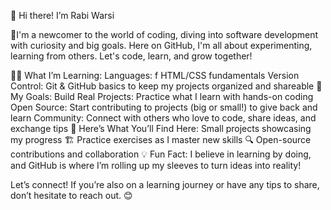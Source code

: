 👋 Hi there! I’m Rabi Warsi

🚀I'm a newcomer to the world of coding, diving into software development with curiosity and big goals. 
Here on GitHub, I'm all about experimenting, learning from others.
Let's code, learn, and grow together! 

👨‍💻 What I’m Learning:
Languages: f HTML/CSS fundamentals
Version Control: Git & GitHub basics to keep my projects organized and shareable
🎯 My Goals:
Build Real Projects: Practice what I learn with hands-on coding
Open Source: Start contributing to projects (big or small!) to give back and learn
Community: Connect with others who love to code, share ideas, and exchange tips
🚀 Here’s What You’ll Find Here:
Small projects showcasing my progress 🏗️
Practice exercises as I master new skills 🔍
Open-source contributions and collaboration
💡 Fun Fact:
I believe in learning by doing, and GitHub is where I’m rolling up my sleeves to turn ideas into reality!

Let’s connect! If you’re also on a learning journey or have any tips to share, don’t hesitate to reach out. 😊

